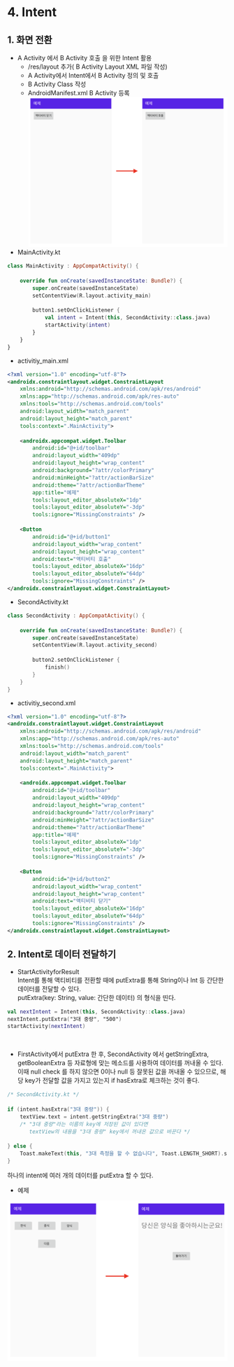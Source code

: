# 4. Intent
## 1. 화면 전환
- A Activity 에서 B Activity 호출 을 위한 Intent 활용
  * /res/layout 추가( B Activity Layout XML 파일 작성)
  * A Activity에서 Intent에서 B Activity 정의 및 호출
  * B Activity Class 작성
  * AndroidManifest.xml B Activity 등록
![img](./Images/4/1.png)
- MainActivity.kt
```kotlin
class MainActivity : AppCompatActivity() {

    override fun onCreate(savedInstanceState: Bundle?) {
        super.onCreate(savedInstanceState)
        setContentView(R.layout.activity_main)

        button1.setOnClickListener {
            val intent = Intent(this, SecondActivity::class.java)
            startActivity(intent)
        }
    }
}
```

- activitiy_main.xml
```xml
<?xml version="1.0" encoding="utf-8"?>
<androidx.constraintlayout.widget.ConstraintLayout
    xmlns:android="http://schemas.android.com/apk/res/android"
    xmlns:app="http://schemas.android.com/apk/res-auto"
    xmlns:tools="http://schemas.android.com/tools"
    android:layout_width="match_parent"
    android:layout_height="match_parent"
    tools:context=".MainActivity">

    <androidx.appcompat.widget.Toolbar
        android:id="@+id/toolbar"
        android:layout_width="409dp"
        android:layout_height="wrap_content"
        android:background="?attr/colorPrimary"
        android:minHeight="?attr/actionBarSize"
        android:theme="?attr/actionBarTheme"
        app:title="예제"
        tools:layout_editor_absoluteX="1dp"
        tools:layout_editor_absoluteY="-3dp"
        tools:ignore="MissingConstraints" />

    <Button
        android:id="@+id/button1"
        android:layout_width="wrap_content"
        android:layout_height="wrap_content"
        android:text="액티비티 호출"
        tools:layout_editor_absoluteX="16dp"
        tools:layout_editor_absoluteY="64dp"
        tools:ignore="MissingConstraints" />
</androidx.constraintlayout.widget.ConstraintLayout>
```


- SecondActivity.kt
```kotlin
class SecondActivity : AppCompatActivity() {

    override fun onCreate(savedInstanceState: Bundle?) {
        super.onCreate(savedInstanceState)
        setContentView(R.layout.activity_second)

        button2.setOnClickListener {
            finish()
        }
    }
}
```

- activitiy_second.xml
```xml
<?xml version="1.0" encoding="utf-8"?>
<androidx.constraintlayout.widget.ConstraintLayout
    xmlns:android="http://schemas.android.com/apk/res/android"
    xmlns:app="http://schemas.android.com/apk/res-auto"
    xmlns:tools="http://schemas.android.com/tools"
    android:layout_width="match_parent"
    android:layout_height="match_parent"
    tools:context=".MainActivity">

    <androidx.appcompat.widget.Toolbar
        android:id="@+id/toolbar"
        android:layout_width="409dp"
        android:layout_height="wrap_content"
        android:background="?attr/colorPrimary"
        android:minHeight="?attr/actionBarSize"
        android:theme="?attr/actionBarTheme"
        app:title="예제"
        tools:layout_editor_absoluteX="1dp"
        tools:layout_editor_absoluteY="-3dp"
        tools:ignore="MissingConstraints" />

    <Button
        android:id="@+id/button2"
        android:layout_width="wrap_content"
        android:layout_height="wrap_content"
        android:text="액티비티 닫기"
        tools:layout_editor_absoluteX="16dp"
        tools:layout_editor_absoluteY="64dp"
        tools:ignore="MissingConstraints" />
</androidx.constraintlayout.widget.ConstraintLayout>
```

## 2. Intent로 데이터 전달하기
- StartActivityforResult<br>
  Intent를 통해 액티비티를 전환할 때에 putExtra를 통해 String이나 Int 등 간단한 데이터를 전달할 수 있다.<br>
  putExtra(key: String, value: 간단한 데이터) 의 형식을 띤다.

```kotlin
val nextIntent = Intent(this, SecondActivity::class.java)
nextIntent.putExtra("3대 중량", "500")
startActivity(nextIntent)
```
<br>

- FirstActivity에서 putExtra 한 후, SecondActivity 에서 getStringExtra, getBooleanExtra 등 자료형에 맞는 메소드를 사용하여 데이터를 꺼내올 수 있다. 이때 null check 를 하지 않으면 0이나 null 등 잘못된 값을 꺼내올 수 있으므로, 해당 key가 전달할 값을 가지고 있는지 if hasExtra로 체크하는 것이 좋다.

```kotlin
/* SecondActivity.kt */

if (intent.hasExtra("3대 중량")) {
    textView.text = intent.getStringExtra("3대 중량")  
    /* "3대 중량"라는 이름의 key에 저장된 값이 있다면
       textView의 내용을 "3대 중량" key에서 꺼내온 값으로 바꾼다 */

} else {
    Toast.makeText(this, "3대 측정을 할 수 없습니다", Toast.LENGTH_SHORT).show()
}
```
하나의 intent에 여러 개의 데이터를 putExtra 할 수 있다.



- 예제
  
![img](./Images/4/2.png)